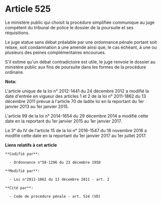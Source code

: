 # Article 525

Le ministère public qui choisit la procédure simplifiée communique au juge compétent du tribunal de police le dossier de la
poursuite et ses réquisitions.

Le juge statue sans débat préalable par une ordonnance pénale portant soit relaxe, soit condamnation à une amende ainsi que,
le cas échéant, à une ou plusieurs des peines complémentaires encourues.

S'il estime qu'un débat contradictoire est utile, le juge renvoie le dossier au ministère public aux fins de poursuite dans
les formes de la procédure ordinaire.

**Nota:**

L'article unique de la loi n° 2012-1441 du 24 décembre 2012 a modifié la date d'entrée en vigueur des articles 1 et 2 de la
loi n° 2011-1862 du 13 décembre 2011 prévue à l'article 70 de ladite loi en la reportant du 1er janvier 2013 au 1er janvier
2015.

L'article 99 de la loi n° 2014-1654 du 29 décembre 2014 a modifié cette date en la reportant du 1er janvier 2015 au 1er
janvier 2017.

Le 3° du IV de l'article 15 de la loi n° 2016-1547 du 18 novembre 2016 a modifié cette date en la reportant du 1er janvier
2017 au 1er juillet 2017.

**Liens relatifs à cet article**

	**Codifié par**:

	  - Ordonnance n°58-1296 du 23 décembre 1958

	**Modifié par**:

	  - Loi n°2011-1862 du 13 décembre 2011 - art. 2

	**Cité par**:

	  - Code de procédure pénale - art. 524 (VD)

